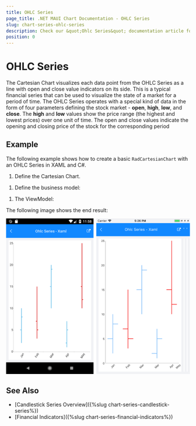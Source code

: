 ```yaml
---
title: OHLC Series
page_title: .NET MAUI Chart Documentation - OHLC Series
slug: chart-series-ohlc-series
description: Check our &quot;Ohlc Series&quot; documentation article for Telerik Chart for .NET MAUI
position: 0
---
```


# OHLC Series

The Cartesian Chart visualizes each data point from the OHLC Series as a line with open and close value indicators on its side. This is a typical financial series that can be used to visualize the state of a market for a period of time. The OHLC Series operates with a special kind of data in the form of four parameters defining the stock market - **open**, **high**, **low**, and **close**. The **high** and **low** values show the price range (the highest and lowest prices) over one unit of time. The open and close values indicate the opening and closing price of the stock for the corresponding period

## Example

The following example shows how to create a basic `RadCartesianChart` with an OHLC Series in XAML and C#.

1. Define the Cartesian Chart.

 <snippet id='chart-series-ohlc-xaml' />


1. Define the business model:

 <snippet id='chart-ohlc-datapoint-csharp' />

 1. The ViewModel:

  <snippet id='chart-series-ohlc-viewmodel' />

The following image shows the end result:

![Basic OhlcSeries](images/ohlc_series.png)

## See Also

- [Candlestick Series Overview]({%slug chart-series-candlestick-series%})
- [Financial Indicators]({%slug chart-series-financial-indicators%})
